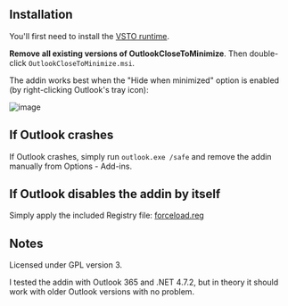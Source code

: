 Installation
------------

You'll first need to install the [VSTO runtime](https://www.microsoft.com/en-us/download/details.aspx?id=56961).

**Remove all existing versions of OutlookCloseToMinimize**.
Then double-click `OutlookCloseToMinimize.msi`.

The addin works best when the "Hide when minimized" option is enabled (by right-clicking Outlook's tray icon):

![image](https://user-images.githubusercontent.com/1257909/134686359-b6df9c6f-364e-4c40-9d9a-ec67cb0fa3bd.png)

If Outlook crashes
------------------

If Outlook crashes, simply run `outlook.exe /safe` and remove the addin manually from Options - Add-ins.

If Outlook disables the addin by itself
---------------------------------------

Simply apply the included Registry file: [forceload.reg](https://github.com/dinhngtu/OutlookCloseToMinimize/blob/master/forceload.reg)

Notes
-----

Licensed under GPL version 3.

I tested the addin with Outlook 365 and .NET 4.7.2, but in theory it should work with older Outlook versions with no problem.
